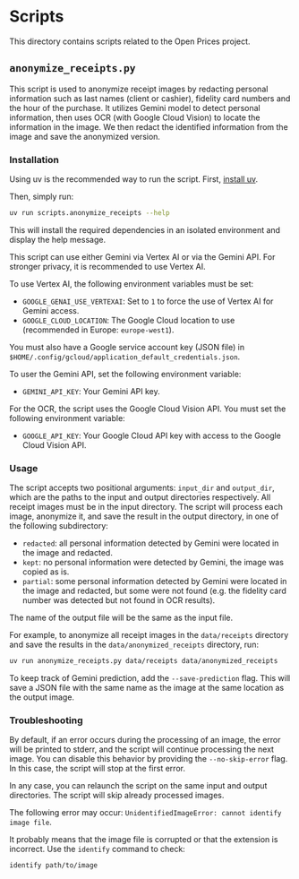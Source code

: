 # Scripts

This directory contains scripts related to the Open Prices project.

## `anonymize_receipts.py`

This script is used to anonymize receipt images by redacting personal information such as last names (client or cashier), fidelity card numbers and the hour of the purchase. It utilizes Gemini model to detect personal information, then uses OCR (with Google Cloud Vision) to locate the information in the image. We then redact the identified information from the image and save the anonymized version.

### Installation

Using uv is the recommended way to run the script. First,  [install uv](https://docs.astral.sh/uv/getting-started/installation/).

Then, simply run:

```bash
uv run scripts.anonymize_receipts --help
```

This will install the required dependencies in an isolated environment and display the help message.

This script can use either Gemini via Vertex AI or via the Gemini API. For stronger privacy, it is recommended to use Vertex AI.

To use Vertex AI, the following environment variables must be set:

- `GOOGLE_GENAI_USE_VERTEXAI`: Set to `1` to force the use of Vertex AI for Gemini access.
- `GOOGLE_CLOUD_LOCATION`: The Google Cloud location to use (recommended in Europe: `europe-west1`).

You must also have a Google service account key (JSON file) in `$HOME/.config/gcloud/application_default_credentials.json`.

To user the Gemini API, set the following environment variable:
- `GEMINI_API_KEY`: Your Gemini API key.

For the OCR, the script uses the Google Cloud Vision API. You must set the following environment variable:
- `GOOGLE_API_KEY`: Your Google Cloud API key with access to the Google Cloud Vision API.

### Usage

The script accepts two positional arguments: `input_dir` and `output_dir`, which are the paths to the input and output directories respectively. All receipt images must be in the input directory. The script will process each image, anonymize it, and save the result in the output directory, in one of the following subdirectory:

- `redacted`: all personal information detected by Gemini were located in the image and redacted.
- `kept`: no personal information were detected by Gemini, the image was copied as is.
- `partial`: some personal information detected by Gemini were located in the image and redacted, but some were not found (e.g. the fidelity card number was detected but not found in OCR results).

The name of the output file will be the same as the input file.

For example, to anonymize all receipt images in the `data/receipts` directory and save the results in the `data/anonymized_receipts` directory, run:

```bash
uv run anonymize_receipts.py data/receipts data/anonymized_receipts
```

To keep track of Gemini prediction, add the `--save-prediction` flag. This will save a JSON file with the same name as the image at the same location as the output image.

### Troubleshooting

By default, if an error occurs during the processing of an image, the error will be printed to stderr, and the script will continue processing the next image. You can disable this behavior by providing the `--no-skip-error` flag. In this case, the script will stop at the first error.

In any case, you can relaunch the script on the same input and output directories. The script will skip already processed images.

The following error may occur: `UnidentifiedImageError: cannot identify image file`.

It probably means that the image file is corrupted or that the extension is incorrect. Use the `identify` command to check:

```bash
identify path/to/image
```
